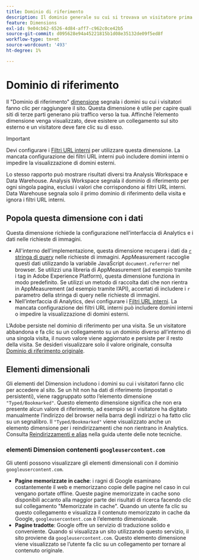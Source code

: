 ```yaml
---
title: Dominio di riferimento
description: Il dominio generale su cui si trovava un visitatore prima di fare clic per accedere al sito.
feature: Dimensions
exl-id: 9e04cb62-6526-4d84-aff7-c962c0ce42b5
source-git-commit: d095628e94a45221815b1d08e35132de09f5ed8f
workflow-type: tm+mt
source-wordcount: '493'
ht-degree: 1%

---
```


# Dominio di riferimento

Il &quot;Dominio di riferimento&quot; [dimensione](overview.md) segnala i domini su cui i visitatori fanno clic per raggiungere il sito. Questa dimensione è utile per capire quali siti di terze parti generano più traffico verso la tua. Affinché l’elemento dimensione venga visualizzato, deve esistere un collegamento sul sito esterno e un visitatore deve fare clic su di esso.

>[!IMPORTANT]
>
>Devi configurare i [Filtri URL interni](/help/admin/admin/c-manage-report-suites/c-edit-report-suites/general/internal-url-filter-admin.md) per utilizzare questa dimensione. La mancata configurazione dei filtri URL interni può includere domini interni o impedire la visualizzazione di domini esterni.

Lo stesso rapporto può mostrare risultati diversi tra Analysis Workspace e Data Warehouse. Analysis Workspace segnala il dominio di riferimento per ogni singola pagina, esclusi i valori che corrispondono ai filtri URL interni. Data Warehouse segnala solo il primo dominio di riferimento della visita e ignora i filtri URL interni.

## Popola questa dimensione con i dati

Questa dimensione richiede la configurazione nell’interfaccia di Analytics e i dati nelle richieste di immagini.

* All&#39;interno dell&#39;implementazione, questa dimensione recupera i dati da [`r` stringa di query](/help/implement/validate/query-parameters.md) nelle richieste di immagini. AppMeasurement raccoglie questi dati utilizzando la variabile JavaScript `document.referrer` nel browser. Se utilizzi una libreria di AppMeasurement (ad esempio tramite i tag in Adobe Experience Platform), questa dimensione funziona in modo predefinito. Se utilizzi un metodo di raccolta dati che non rientra in AppMeasurement (ad esempio tramite l’API), accertati di includere i `r` parametro della stringa di query nelle richieste di immagini.
* Nell’interfaccia di Analytics, devi configurare i [Filtri URL interni](/help/admin/admin/c-manage-report-suites/c-edit-report-suites/general/internal-url-filter-admin.md). La mancata configurazione dei filtri URL interni può includere domini interni o impedire la visualizzazione di domini esterni.

L’Adobe persiste nel dominio di riferimento per una visita. Se un visitatore abbandona e fa clic su un collegamento su un dominio diverso all’interno di una singola visita, il nuovo valore viene aggiornato e persiste per il resto della visita. Se desideri visualizzare solo il valore originale, consulta [Dominio di riferimento originale](original-referring-domain.md).

## Elementi dimensionali

Gli elementi del Dimension includono i domini su cui i visitatori fanno clic per accedere al sito. Se un hit non ha dati di riferimento (impostati o persistenti), viene raggruppato sotto l’elemento dimensione `"Typed/Bookmarked"`. Questo elemento dimensione significa che non era presente alcun valore di riferimento, ad esempio se il visitatore ha digitato manualmente l’indirizzo del browser nella barra degli indirizzi o ha fatto clic su un segnalibro. Il `"Typed/Bookmarked"` viene visualizzato anche un elemento dimensione per i reindirizzamenti che non rientrano in Analytics. Consulta [Reindirizzamenti e alias](/help/technotes/redirects.md) nella guida utente delle note tecniche.

### elementi Dimension contenenti `googleusercontent.com`

Gli utenti possono visualizzare gli elementi dimensionali con il dominio `googleusercontent.com`.

* **Pagine memorizzate in cache**: i ragni di Google esaminano costantemente il web e memorizzano copie delle pagine nel caso in cui vengano portate offline. Queste pagine memorizzate in cache sono disponibili accanto alla maggior parte dei risultati di ricerca facendo clic sul collegamento &quot;Memorizzate in cache&quot;. Quando un utente fa clic su questo collegamento e visualizza il contenuto memorizzato in cache da Google, `googleusercontent.com` è l’elemento dimensionale.
* **Pagine tradotte**: Google offre un servizio di traduzione solido e conveniente. Quando si visualizza un sito utilizzando questo servizio, il sito proviene da `googleusercontent.com`. Questo elemento dimensione viene visualizzato se l’utente fa clic su un collegamento per tornare al contenuto originale.
